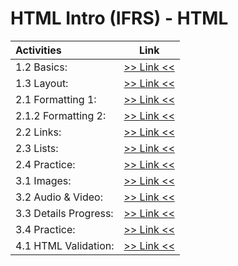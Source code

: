 # HTML Intro (IFRS) - HTML

| Activities            |                    Link                     |
| :-------------------- | :-----------------------------------------: |
| 1.2 Basics:           |         [>> Link <<](./1.2-basics/)         |
| 1.3 Layout:           |         [>> Link <<](./1.3-layout/)         |
| 2.1 Formatting 1:     |       [>> Link <<](./2.1-formatting/)       |
| 2.1.2 Formatting 2:   | [>> Link <<](./2.1-formatting/index-2.html) |
| 2.2 Links:            |         [>> Link <<](./2.2-links/)          |
| 2.3 Lists:            |         [>> Link <<](./2.3-lists/)          |
| 2.4 Practice:         |        [>> Link <<](./2.4-practice/)        |
| 3.1 Images:           |         [>> Link <<](./3.1-images/)         |
| 3.2 Audio & Video:    |      [>> Link <<](./3.2-audio-video/)       |
| 3.3 Details Progress: |    [>> Link <<](./3.3-details-progress/)    |
| 3.4 Practice:         |        [>> Link <<](./3.4-practice/)        |
| 4.1 HTML Validation:  |    [>> Link <<](./4.1-html-validation/)     |
